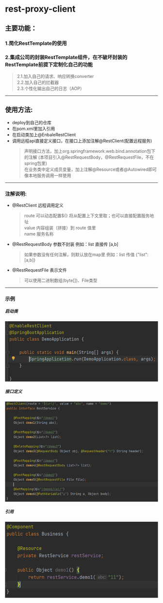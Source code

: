 # rest-proxy-client
## 主要功能：
### 1.简化RestTemplate的使用
### 2.集成公司的封装RestTemplate组件，在不破坏封装的RestTemplate前提下定制化自己的功能
   > 2.1.加入自己的请求、响应转换converter  
   > 2.2.加入自己的拦截器  
   > 2.3.个性化输出自己的日志（AOP）  
  
****** 
## 使用方法:
 * deploy到自己的仓库
 * 在pom.xml里加入引用
 * 在启动类加上@EnbaleRestClient
 * 调用远程api直接定义接口，在接口上添加注解@RestClient(配置远程服务)
   > 声明接口方法，加上org.springframework.web.bind.annotation包下的注解 (本项目引入@RestRequestBody，@RestRequestFile，不在spring包里)  
   > 在业务类中定义成员变量，加上注解@Resource或者@Autowired即可像本地服务调用一样使用
  
***
### 注解说明:
* @RestClient 远程调用定义  
  > route 可以动态配置${} 将从配置上下文里取；也可以直接配置服务地址  
  > value 内容组装（拼接）到 route 值里  
  > name 服务名称  
* @RestRequestBody 参数不封装 例如：list 直接传 [a,b] 
  > 如果参数没有任何注解，则默认放在map里 例如：list 传值 {"list":[a,b]}
* @RestRequestFile 表示文件
  > 可以使用二进制数组(byte[])、File类型
  
***
### 示例
##### 启动类
![启动类](https://github.com/niwzb/rest-proxy-client/blob/master/src/main/resources/image/start.png)  
##### 接口定义
![远程调用接口](https://github.com/niwzb/rest-proxy-client/blob/master/src/main/resources/image/service.png)  
##### 引用
![引用](https://github.com/niwzb/rest-proxy-client/blob/master/src/main/resources/image/refrence.png)
